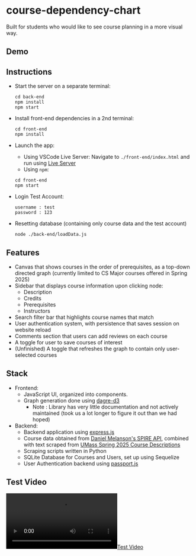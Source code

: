 # course-dependency-chart

Built for students who would like to see course planning in a more visual way.

## Demo

## Instructions

- Start the server on a separate terminal:
  ```
  cd back-end
  npm install
  npm start
  ```
- Install front-end dependencies in a 2nd terminal:
  ```
  cd front-end
  npm install
  ```
- Launch the app:

  - Using VSCode Live Server: Navigate to `./front-end/index.html` and run using [Live Server](https://marketplace.visualstudio.com/items?itemName=ritwickdey.LiveServer)
  - Using `npm`:

  ```
  cd front-end
  npm start
  ```

- Login Test Account:
  ```
  username : test
  password : 123
  ```
- Resetting database (containing only course data and the test account)
  ```
  node ./back-end/loadData.js
  ```

## Features

- Canvas that shows courses in the order of prerequisites, as a top-down directed graph
  (currently limited to CS Major courses offered in Spring 2025)
- Sidebar that displays course information upon clicking node:
  - Description
  - Credits
  - Prerequisites
  - Instructors
- Search filter bar that highlights course names that match
- User authentication system, with persistence that saves session on website reload
- Comments section that users can add reviews on each course
- A toggle for user to save courses of interest
- (Unfinished) A toggle that refreshes the graph to contain only user-selected courses

## Stack

- Frontend:
  - JavaScript UI, organized into components.
  - Graph generation done using [dagre-d3](https://github.com/dagrejs/dagre-d3)
    - Note : Library has very little documentation and not actively maintained (took us a lot longer to figure it out than we had hoped)
- Backend:
  - Backend application using [express.js](https://www.passportjs.org)
  - Course data obtained from [Daniel Melanson's SPIRE API](https://spire-api.melanson.dev/), combined with text scraped from [UMass Spring 2025 Course Descriptions](https://content.cs.umass.edu/content/spring-2025-course-descriptions?_gl=1*1bpqesh*_gcl_au*MTI1MzYxNjE3MS4xNzMwMjU0Mjkw*_ga*MTM1NzU4NTkxNi4xNzMwMjU0Mjkx*_ga_21RLS0L7EB*MTczMzg4ODk4Mi40OC4wLjE3MzM4ODg5ODIuMC4wLjA.)
  - Scraping scripts written in Python
  - SQLite Database for Courses and Users, set up using Sequelize
  - User Authentication backend using [passport.js](https://www.passportjs.org)

## Test Video

[![Test Video](movie.mp4)](movie.mp4)
